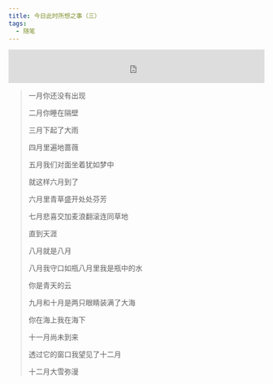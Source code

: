 ```yaml
---
title: 今日此时所想之事（三）
tags:
  - 随笔
---
```


<iframe src="https://i.y.qq.com/n2/m/outchain/player/index.html?songid=107601135&songtype=0" border="0" frameborder="no" width="100%" height="66"></iframe>

> 一月你还没有出现
>
> 二月你睡在隔壁
>
> 三月下起了大雨
>
> 四月里遍地蔷薇
>
> 五月我们对面坐着犹如梦中
>
> 就这样六月到了
>
> 六月里青草盛开处处芬芳
>
> 七月悲喜交加麦浪翻滚连同草地
>
> 直到天涯
>
> 八月就是八月
>
> 八月我守口如瓶八月里我是瓶中的水
>
> 你是青天的云
>
> 九月和十月是两只眼睛装满了大海
>
> 你在海上我在海下
>
> 十一月尚未到来
>
> 透过它的窗口我望见了十二月
>
> 十二月大雪弥漫

